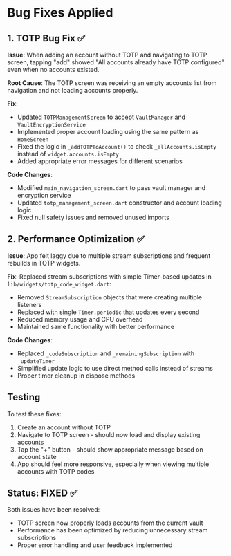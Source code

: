 # Bug Fixes Applied

## 1. TOTP Bug Fix ✅
**Issue**: When adding an account without TOTP and navigating to TOTP screen, tapping "add" showed "All accounts already have TOTP configured" even when no accounts existed.

**Root Cause**: The TOTP screen was receiving an empty accounts list from navigation and not loading accounts properly.

**Fix**: 
- Updated `TOTPManagementScreen` to accept `VaultManager` and `VaultEncryptionService` 
- Implemented proper account loading using the same pattern as `HomeScreen`
- Fixed the logic in `_addTOTPToAccount()` to check `_allAccounts.isEmpty` instead of `widget.accounts.isEmpty`
- Added appropriate error messages for different scenarios

**Code Changes**:
- Modified `main_navigation_screen.dart` to pass vault manager and encryption service
- Updated `totp_management_screen.dart` constructor and account loading logic
- Fixed null safety issues and removed unused imports

## 2. Performance Optimization ✅
**Issue**: App felt laggy due to multiple stream subscriptions and frequent rebuilds in TOTP widgets.

**Fix**: Replaced stream subscriptions with simple Timer-based updates in `lib/widgets/totp_code_widget.dart`:
- Removed `StreamSubscription` objects that were creating multiple listeners
- Replaced with single `Timer.periodic` that updates every second
- Reduced memory usage and CPU overhead
- Maintained same functionality with better performance

**Code Changes**:
- Replaced `_codeSubscription` and `_remainingSubscription` with `_updateTimer`
- Simplified update logic to use direct method calls instead of streams
- Proper timer cleanup in dispose methods

## Testing
To test these fixes:
1. Create an account without TOTP
2. Navigate to TOTP screen - should now load and display existing accounts
3. Tap the "+" button - should show appropriate message based on account state
4. App should feel more responsive, especially when viewing multiple accounts with TOTP codes

## Status: FIXED ✅
Both issues have been resolved:
- TOTP screen now properly loads accounts from the current vault
- Performance has been optimized by reducing unnecessary stream subscriptions
- Proper error handling and user feedback implemented